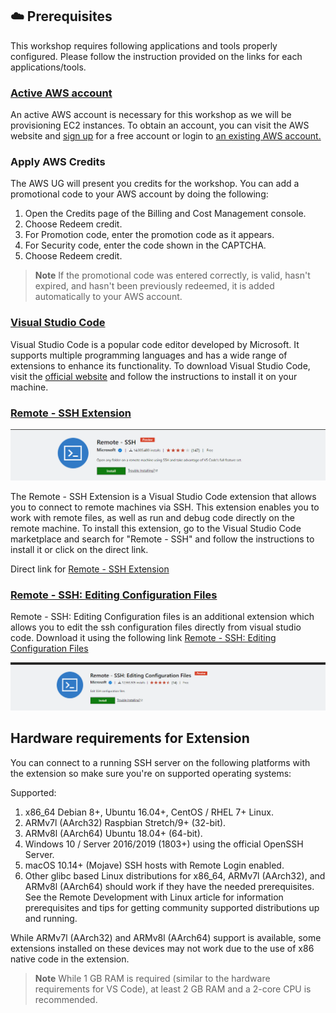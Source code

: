 
## ☁️ Prerequisites 

This workshop requires following applications and tools properly configured. Please follow the instruction provided on the links for each applications/tools.


### [Active AWS account]( https://aws.amazon.com/account/sign-up)

An active AWS account is necessary for this workshop as we will be provisioning EC2 instances. To obtain an account, you can visit the AWS website and [sign up](https://aws.amazon.com/account/sign-up) for a free account or login to [an existing AWS account.](https://console.aws.amazon.com/console/home)

### Apply AWS Credits

The AWS UG will present you credits for the workshop. You can add a promotional code to your AWS account by doing the following:

1. Open the Credits page of the Billing and Cost Management console.
1. Choose Redeem credit.
1. For Promotion code, enter the promotion code as it appears.
1. For Security code, enter the code shown in the CAPTCHA.
1. Choose Redeem credit.

> **Note**
> If the promotional code was entered correctly, is valid, hasn't expired, and hasn't been previously redeemed, it is added automatically to your AWS account.


### [Visual Studio Code](https://code.visualstudio.com/download) 

Visual Studio Code is a popular code editor developed by Microsoft. It supports multiple programming languages and has a wide range of extensions to enhance its functionality. To download Visual Studio Code, visit the [official website](https://code.visualstudio.com/download) and follow the instructions to install it on your machine.


### [Remote - SSH Extension](https://marketplace.visualstudio.com/items?itemName=ms-vscode-remote.remote-ssh)

![Remote - SSH Extension](static/ssh-extension.png)

The Remote - SSH Extension is a Visual Studio Code extension that allows you to connect to remote machines via SSH. This extension enables you to work with remote files, as well as run and debug code directly on the remote machine. To install this extension, go to the Visual Studio Code marketplace and search for "Remote - SSH" and follow the instructions to install it or click on the direct link.

Direct link for [Remote - SSH Extension](https://marketplace.visualstudio.com/items?itemName=ms-vscode-remote.remote-ssh)

### [Remote - SSH: Editing Configuration Files](https://marketplace.visualstudio.com/items?itemName=ms-vscode-remote.remote-ssh-edit)

Remote - SSH: Editing Configuration files is an additional extension which allows you to edit the ssh configuration files directly from visual studio code. Download it using the following link [Remote - SSH: Editing Configuration Files](https://marketplace.visualstudio.com/items?itemName=ms-vscode-remote.remote-ssh-edit)

![Remote - SSH: Editing Configuration Files](static/editing-configuration-files-extension.png)

## Hardware requirements for Extension

You can connect to a running SSH server on the following platforms with the extension so make sure you're on supported operating systems: 

Supported:

1. x86_64 Debian 8+, Ubuntu 16.04+, CentOS / RHEL 7+ Linux.
1. ARMv7l (AArch32) Raspbian Stretch/9+ (32-bit).
1. ARMv8l (AArch64) Ubuntu 18.04+ (64-bit).
1. Windows 10 / Server 2016/2019 (1803+) using the official OpenSSH Server.
1. macOS 10.14+ (Mojave) SSH hosts with Remote Login enabled.
1. Other glibc based Linux distributions for x86_64, ARMv7l (AArch32), and ARMv8l (AArch64) should work if they have the needed prerequisites. See the Remote Development with Linux article for information prerequisites and tips for getting community supported distributions up and running.

While ARMv7l (AArch32) and ARMv8l (AArch64) support is available, some extensions installed on these devices may not work due to the use of x86 native code in the extension.

> **Note**
> While 1 GB RAM is required (similar to the hardware requirements for VS Code), at least 2 GB RAM and a 2-core CPU is recommended.
